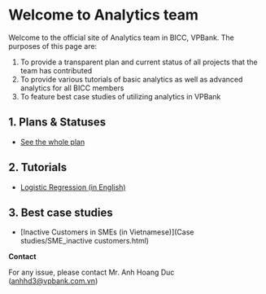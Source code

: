 # Welcome to Analytics team

Welcome to the official site of Analytics team in BICC, VPBank. The purposes of this page are:

1. To provide a transparent plan and current status of all projects that the team has contributed
2. To provide various tutorials of basic analytics as well as advanced analytics for all BICC members 
3. To feature best case studies of utilizing analytics in VPBank 

## 1. Plans & Statuses

- [See the whole plan](Analytics_plan.md)

## 2. Tutorials

- [Logistic Regression (in English)](Logistic_Regression.html)

## 3. Best case studies

-  [Inactive Customers in SMEs (in Vietnamese)](Case studies/SME_inactive customers.html)


**Contact**

For any issue, please contact Mr. Anh Hoang Duc (anhhd3@vpbank.com.vn)
